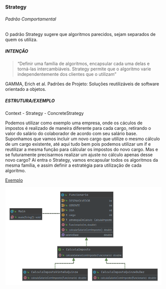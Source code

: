 ### Strategy
###### Padrão Comportamental

O padrão Strategy sugere que algoritmos parecidos, sejam separados de quem os utiliza.

##### INTENÇÃO

>“Definir uma família de algoritmos, encapsular cada uma delas e torná-las intercambiáveis. Strategy permite que o algoritmo varie independentemente dos clientes que o utilizam” 

GAMMA, Erich et al. Padrões de Projeto: Soluções reutilizáveis de software orientado a objetos.

##### ESTRUTURA/EXEMPLO

Context - Strategy - ConcreteStrategy

Podemos utilizar como exemplo uma empresa, onde os cáculos de impostos é realizado de maneira diferente para cada cargo, retirando o valor do salário do colaborador de acordo com seu salário base. Suponhamos que vamos incluir um novo cargo que utilize o mesmo cálculo de um cargo existente, até aqui tudo bem pois podemos utilizar um if e reutilizar a mesma função para cálcular os impostos do novo cargo. Mas e se futuramente precisarmos realizar um ajuste no cálculo apenas desse novo cargo? Ai entra o Strategy, vamos encapsular todos os algoritmos da mesma família, e assim definir a estratégia para utilização de cada algoritmo.  

[Exemplo](src)

![strategy](strategy.png)